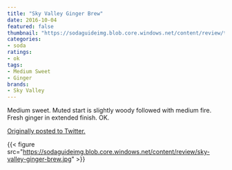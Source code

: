 ```yaml
---
title: "Sky Valley Ginger Brew"
date: 2016-10-04
featured: false
thumbnail: "https://sodaguideimg.blob.core.windows.net/content/review/thumbs/sky-valley-ginger-brew.jpg"
categories:
- soda
ratings:
- ok
tags:
- Medium Sweet
- Ginger
brands:
- Sky Valley
---
```


Medium sweet. Muted start is slightly woody followed with medium fire. Fresh ginger in extended finish. OK.

[Originally posted to Twitter.](https://twitter.com/Cavorter/status/783352553308299264)

{{< figure src="https://sodaguideimg.blob.core.windows.net/content/review/sky-valley-ginger-brew.jpg" >}}

